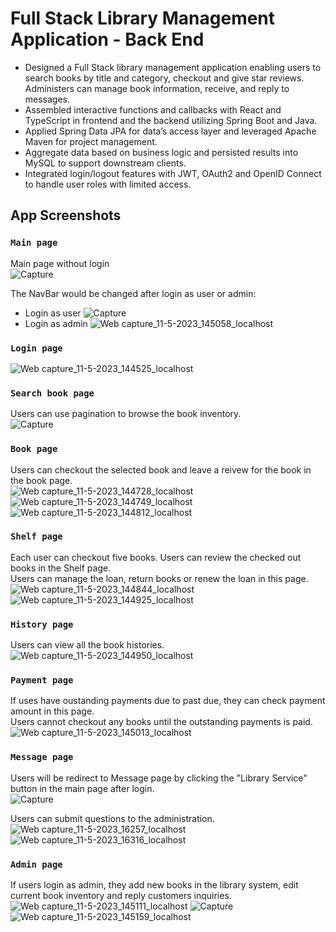 # Full Stack Library Management Application - Back End

+ Designed a Full Stack library management application enabling users to search books by title and category, checkout and give star reviews. Administers can manage book information, receive, and reply to messages.  
+ Assembled interactive functions and callbacks with React and TypeScript in frontend and the backend utilizing Spring Boot and Java.
+ Applied Spring Data JPA for data’s access layer and leveraged Apache Maven for project management.
+ Aggregate data based on business logic and persisted results into MySQL to support downstream clients.
+ Integrated login/logout features with JWT, OAuth2 and OpenID Connect to handle user roles with limited access.

## App Screenshots
### `Main page`
Main page without login\
![Capture](https://github.com/jackiezzz24/full-stack-library-frontend/assets/99145834/f2a937c5-6338-4240-a359-ca9ebe36a400)

The NavBar would be changed after login as user or admin: 
+ Login as user 
![Capture](https://github.com/jackiezzz24/full-stack-library-frontend/assets/99145834/f8687d30-9734-4eca-95ea-9d8016c19681)
+ Login as admin
![Web capture_11-5-2023_145058_localhost](https://github.com/jackiezzz24/full-stack-library-frontend/assets/99145834/c0fbf204-0bdf-4131-aea5-fdb7a428c9f5)

### `Login page`
![Web capture_11-5-2023_144525_localhost](https://github.com/jackiezzz24/full-stack-library-frontend/assets/99145834/c5cd4eae-5ba6-40e3-a8c2-637695cb5129)

### `Search book page`
Users can use pagination to browse the book inventory.\
![Capture](https://github.com/jackiezzz24/full-stack-library-frontend/assets/99145834/818d44fd-03d2-4687-bb8a-35a6a1092e59)

### `Book page`
Users can checkout the selected book and leave a reivew for the book in the book page.\
![Web capture_11-5-2023_144728_localhost](https://github.com/jackiezzz24/full-stack-library-frontend/assets/99145834/e1c0c2f8-ec7b-4738-ba83-61ba4492e58d)
![Web capture_11-5-2023_144749_localhost](https://github.com/jackiezzz24/full-stack-library-frontend/assets/99145834/ef403193-e5ba-474b-8b02-8b68b99309c1)
![Web capture_11-5-2023_144812_localhost](https://github.com/jackiezzz24/full-stack-library-frontend/assets/99145834/68ae70bf-9368-4d40-8e5a-79fda6d74e92)

### `Shelf page`
Each user can checkout five books. Users can review the checked out books in the Shelf page.\
Users can manage the loan, return books or renew the loan in this page.
![Web capture_11-5-2023_144844_localhost](https://github.com/jackiezzz24/full-stack-library-frontend/assets/99145834/8f268729-8e67-4786-8e62-ba656abfb0b6)
![Web capture_11-5-2023_144925_localhost](https://github.com/jackiezzz24/full-stack-library-frontend/assets/99145834/e4354816-caf8-4577-aab3-a898e0159d84)

### `History page`
Users can view all the book histories.\
![Web capture_11-5-2023_144950_localhost](https://github.com/jackiezzz24/full-stack-library-frontend/assets/99145834/6c6ec42d-7144-430b-bb7c-898669dad6ef)

### `Payment page`
If uses have oustanding payments due to past due, they can check payment amount in this page.\
Users cannot checkout any books until the outstanding payments is paid.\
![Web capture_11-5-2023_145013_localhost](https://github.com/jackiezzz24/full-stack-library-frontend/assets/99145834/6f9d143d-a804-407a-8a21-21f7e92684b6)

### `Message page`
Users will be redirect to Message page by clicking the "Library Service" button in the main page after login. \
![Capture](https://github.com/jackiezzz24/full-stack-library-frontend/assets/99145834/8958c6a5-1c05-46f1-b2bc-f65849007ad4)

Users can submit questions to the administration.\
![Web capture_11-5-2023_16257_localhost](https://github.com/jackiezzz24/full-stack-library-frontend/assets/99145834/6b25d7dc-dd60-4e78-b9f4-5cb995a3803d)
![Web capture_11-5-2023_16316_localhost](https://github.com/jackiezzz24/full-stack-library-frontend/assets/99145834/8a6d3445-fb26-4706-886e-2d552329c16e)


### `Admin page`
If users login as admin, they add new books in the library system, edit current book inventory and reply customers inquiries. \
![Web capture_11-5-2023_145111_localhost](https://github.com/jackiezzz24/full-stack-library-frontend/assets/99145834/6cf89379-ed5a-4455-8b6b-35d387b64a65)
![Capture](https://github.com/jackiezzz24/full-stack-library-frontend/assets/99145834/d2bb8771-c176-418e-89e5-2dfef738e803)
![Web capture_11-5-2023_145159_localhost](https://github.com/jackiezzz24/full-stack-library-frontend/assets/99145834/3068bd5d-4fcd-4f7b-afc1-573502ed3482)
